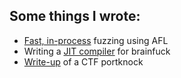 ## Some things I wrote:
* [Fast, in-process](articles/fuzzing_capstone_with_afl.html) fuzzing using AFL
* Writing a [JIT compiler](articles/jit-brainfuck.html) for brainfuck
* [Write-up](articles/cysca_portknock.html) of a CTF portknock
